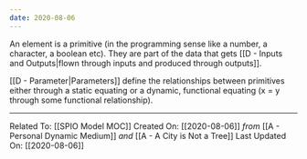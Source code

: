 ```yaml
---
date: 2020-08-06
---
```


An element is a primitive (in the programming sense like a number, a character, a boolean etc). They are part of the data that gets [[D - Inputs and Outputs|flown through inputs and produced through outputs]].

[[D - Parameter|Parameters]] define the relationships between primitives either through a static equating or a dynamic, functional equating (x = y through some functional relationship).

---

Related To: [[SPIO Model MOC]]
Created On: [[2020-08-06]] *from* [[A - Personal Dynamic Medium]] *and* [[A - A City is Not a Tree]]
Last Updated On: [[2020-08-06]]
